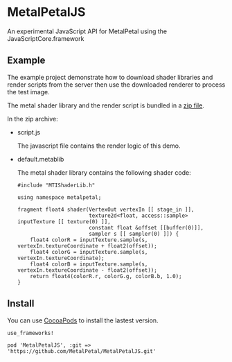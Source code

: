 # MetalPetalJS

An experimental JavaScript API for MetalPetal using the JavaScriptCore.framework

## Example

The example project demonstrate how to download shader libraries and render scripts from the server then use the downloaded renderer to process the test image.

The metal shader library and the render script is bundled in a [zip file](Assets/renderer.zip).

In the zip archive:

- script.js 

  The javascript file contains the render logic of this demo.
  
- default.metablib
  
  The metal shader library contains the following shader code:

  ```
  #include "MTIShaderLib.h"

  using namespace metalpetal;

  fragment float4 shader(VertexOut vertexIn [[ stage_in ]],
                         texture2d<float, access::sample> inputTexture [[ texture(0) ]],
                         constant float &offset [[buffer(0)]],
                         sampler s [[ sampler(0) ]]) {
      float4 colorR = inputTexture.sample(s, vertexIn.textureCoordinate + float2(offset));
      float4 colorG = inputTexture.sample(s, vertexIn.textureCoordinate);
      float4 colorB = inputTexture.sample(s, vertexIn.textureCoordinate - float2(offset));
      return float4(colorR.r, colorG.g, colorB.b, 1.0);
  }
  ```
  
## Install

You can use [CocoaPods](https://cocoapods.org/) to install the lastest version.

```
use_frameworks!

pod 'MetalPetalJS', :git => 'https://github.com/MetalPetal/MetalPetalJS.git'

```
